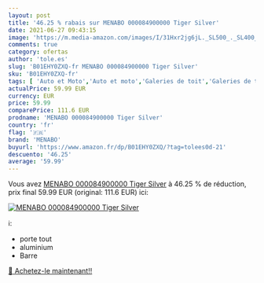 ```yaml
---
layout: post
title: '46.25 % rabais sur MENABO 000084900000 Tiger Silver'
date: 2021-06-27 09:43:15
image: 'https://m.media-amazon.com/images/I/31Hxr2jg6jL._SL500_._SL400_.jpg'
comments: true
category: ofertas
author: 'tole.es'
slug: 'B01EHY0ZXQ-fr MENABO 000084900000 Tiger Silver'
sku: 'B01EHY0ZXQ-fr'
tags: [ 'Auto et Moto','Auto et moto','Galeries de toit','Galeries de toit et coffres camping-car','Transport et rangement','menabo', ]
actualPrice: 59.99 EUR
currency: EUR
price: 59.99
comparePrice: 111.6 EUR
prodname: 'MENABO 000084900000 Tiger Silver'
country: 'fr'
flag: '🇫🇷'
brand: 'MENABO'
buyurl: 'https://www.amazon.fr/dp/B01EHY0ZXQ/?tag=tolees0d-21'
descuento: '46.25'
average: '59.99'
---
```


Vous avez [MENABO 000084900000 Tiger Silver](https://www.amazon.fr/dp/B01EHY0ZXQ/?tag=tolees0d-21)  à  46.25 % de réduction, prix final  59.99 EUR (original: 111.6 EUR) ici:

[![MENABO 000084900000 Tiger Silver](https://m.media-amazon.com/images/I/31Hxr2jg6jL._SL500_._SL400_.jpg)](https://www.amazon.fr/dp/B01EHY0ZXQ/?tag=tolees0d-21)

ℹ️:

- porte tout
- aluminium
- Barre

[🛒 Achetez-le maintenant!!](https://www.amazon.fr/dp/B01EHY0ZXQ/?tag=tolees0d-21)

